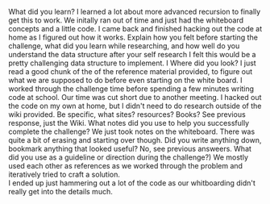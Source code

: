 What did you learn?
I learned a lot about more advanced recursion to finally get this to work.
We initally ran out of time and just had the whiteboard concepts and a little code.
I came back and finished hacking out the code at home as I figured out how it works.
Explain how you felt before starting the challenge, what did you learn while researching, and how well do you understand the data structure after your self research
I felt this would be a pretty challenging data structure to implement.
I 
Where did you look?
I just read a good chunk of the of the reference material provided, to figure out what we are supposed to do before even starting on the white board.
I worked through the challenge time before spending a few minutes writing code at school.  Our time was cut short due to another meeting.
I hacked out the code on my own at home, but I didn't need to do research outside of the wiki provided.
Be specific, what sites? resources? Books?
See previous response, just the Wiki.
What notes did you use to help you successfully complete the challenge?
We just took notes on the whiteboard.  There was quite a bit of erasing and starting over though.
Did you write anything down, bookmark anything that looked useful?
No, see previous answeers.
What did you use as a guideline or direction during the challenge?)
We mostly used each other as references as we worked through the problem and iteratively tried to craft a solution.  
I ended up just hammering out a lot of the code as our whitboarding didn't really get into the details much.
